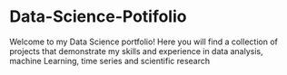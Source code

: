 # Data-Science-Potifolio
Welcome to my Data Science portfolio! Here you will find a collection of projects that demonstrate my skills and experience in data analysis, machine Learning, time series and scientific research
